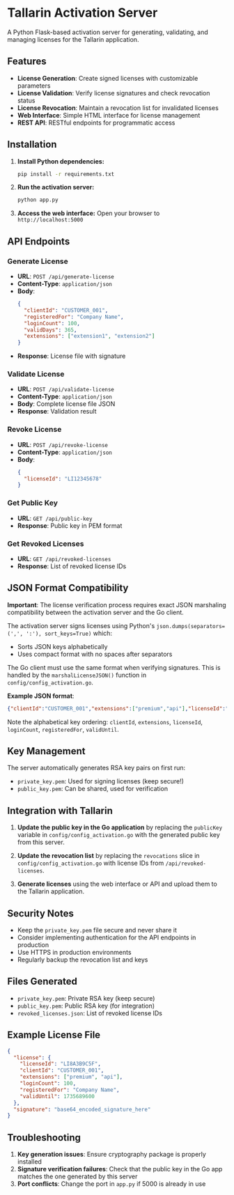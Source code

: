 # Tallarin Activation Server

A Python Flask-based activation server for generating, validating, and managing licenses for the Tallarin application.

## Features

- **License Generation**: Create signed licenses with customizable parameters
- **License Validation**: Verify license signatures and check revocation status
- **License Revocation**: Maintain a revocation list for invalidated licenses
- **Web Interface**: Simple HTML interface for license management
- **REST API**: RESTful endpoints for programmatic access

## Installation

1. **Install Python dependencies:**
   ```bash
   pip install -r requirements.txt
   ```

2. **Run the activation server:**
   ```bash
   python app.py
   ```

3. **Access the web interface:**
   Open your browser to `http://localhost:5000`

## API Endpoints

### Generate License
- **URL**: `POST /api/generate-license`
- **Content-Type**: `application/json`
- **Body**:
  ```json
  {
    "clientId": "CUSTOMER_001",
    "registeredFor": "Company Name",
    "loginCount": 100,
    "validDays": 365,
    "extensions": ["extension1", "extension2"]
  }
  ```
- **Response**: License file with signature

### Validate License
- **URL**: `POST /api/validate-license`
- **Content-Type**: `application/json`
- **Body**: Complete license file JSON
- **Response**: Validation result

### Revoke License
- **URL**: `POST /api/revoke-license`
- **Content-Type**: `application/json`
- **Body**:
  ```json
  {
    "licenseId": "LI12345678"
  }
  ```

### Get Public Key
- **URL**: `GET /api/public-key`
- **Response**: Public key in PEM format

### Get Revoked Licenses
- **URL**: `GET /api/revoked-licenses`
- **Response**: List of revoked license IDs

## JSON Format Compatibility

**Important**: The license verification process requires exact JSON marshaling compatibility between the activation server and the Go client.

The activation server signs licenses using Python's `json.dumps(separators=(',', ':'), sort_keys=True)` which:
- Sorts JSON keys alphabetically
- Uses compact format with no spaces after separators

The Go client must use the same format when verifying signatures. This is handled by the `marshalLicenseJSON()` function in `config/config_activation.go`.

**Example JSON format**:
```json
{"clientId":"CUSTOMER_001","extensions":["premium","api"],"licenseId":"LI12345678","loginCount":100,"registeredFor":"Company Name","validUntil":1735689600}
```

Note the alphabetical key ordering: `clientId`, `extensions`, `licenseId`, `loginCount`, `registeredFor`, `validUntil`.

## Key Management

The server automatically generates RSA key pairs on first run:
- `private_key.pem`: Used for signing licenses (keep secure!)
- `public_key.pem`: Can be shared, used for verification

## Integration with Tallarin

1. **Update the public key in the Go application** by replacing the `publicKey` variable in `config/config_activation.go` with the generated public key from this server.

2. **Update the revocation list** by replacing the `revocations` slice in `config/config_activation.go` with license IDs from `/api/revoked-licenses`.

3. **Generate licenses** using the web interface or API and upload them to the Tallarin application.

## Security Notes

- Keep the `private_key.pem` file secure and never share it
- Consider implementing authentication for the API endpoints in production
- Use HTTPS in production environments
- Regularly backup the revocation list and keys

## Files Generated

- `private_key.pem`: Private RSA key (keep secure)
- `public_key.pem`: Public RSA key (for integration)
- `revoked_licenses.json`: List of revoked license IDs

## Example License File

```json
{
  "license": {
    "licenseId": "LI8A3B9C5F",
    "clientId": "CUSTOMER_001", 
    "extensions": ["premium", "api"],
    "loginCount": 100,
    "registeredFor": "Company Name",
    "validUntil": 1735689600
  },
  "signature": "base64_encoded_signature_here"
}
```

## Troubleshooting

1. **Key generation issues**: Ensure cryptography package is properly installed
2. **Signature verification failures**: Check that the public key in the Go app matches the one generated by this server
3. **Port conflicts**: Change the port in `app.py` if 5000 is already in use